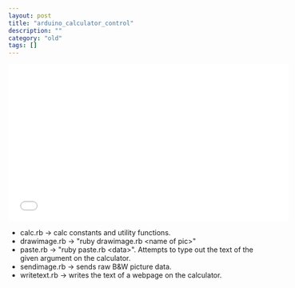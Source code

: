 ```yaml
---
layout: post
title: "arduino_calculator_control"
description: ""
category: "old"
tags: []
---
```


<iframe width="560" height="315" src="//www.youtube.com/embed/nRY8sncwFLM" frameborder="0" allowfullscreen></iframe>

* calc.rb -> calc constants and utility functions.
* drawimage.rb -> "ruby drawimage.rb &lt;name of pic&gt;"
* paste.rb -> "ruby paste.rb &lt;data&gt;". Attempts to type out the text of the given argument on the calculator.
* sendimage.rb -> sends raw B&W picture data.
* writetext.rb -> writes the text of a webpage on the calculator.
